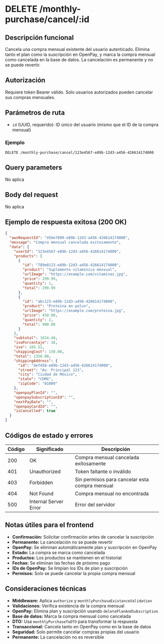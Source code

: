 # DELETE /monthly-purchase/cancel/:id

## Descripción funcional

Cancela una compra mensual existente del usuario autenticado. Elimina tanto el plan como la suscripción en OpenPay, y marca la compra mensual como cancelada en la base de datos. La cancelación es permanente y no se puede revertir.

## Autorización

Requiere token Bearer válido. Solo usuarios autorizados pueden cancelar sus compras mensuales.

## Parámetros de ruta

- `id` (UUID, requerido): ID único del usuario (mismo que el ID de la compra mensual)

### Ejemplo
```
DELETE /monthly-purchase/cancel/123e4567-e89b-12d3-a456-426614174000
```

## Query parameters

No aplica

## Body del request

No aplica

## Ejemplo de respuesta exitosa (200 OK)

```json
{
  "awsRequestId": "456e7890-e89b-12d3-a456-426614174000",
  "message": "Compra mensual cancelada exitosamente",
  "data": {
    "userId": "123e4567-e89b-12d3-a456-426614174000",
    "products": [
      {
        "id": "789e0123-e89b-12d3-a456-426614174000",
        "product": "Suplemento vitamínico mensual",
        "urlImage": "https://example.com/vitaminas.jpg",
        "price": 299.99,
        "quantity": 1,
        "total": 299.99
      },
      {
        "id": "abc123-e89b-12d3-a456-426614174000",
        "product": "Proteína en polvo",
        "urlImage": "https://example.com/proteina.jpg",
        "price": 450.00,
        "quantity": 2,
        "total": 900.00
      }
    ],
    "subtotal": 1034.48,
    "ivaPorcentaje": 16,
    "iva": 165.52,
    "shippingCost": 150.00,
    "total": 1350.00,
    "shippingAddress": {
      "id": "def456-e89b-12d3-a456-426614174000",
      "street": "Av. Principal 123",
      "city": "Ciudad de México",
      "state": "CDMX",
      "zipCode": "01000"
    },
    "openpayPlanId": "",
    "openpaySubscriptionId": "",
    "nextPayDate": "",
    "openpayCardId": "",
    "isCancelled": true
  }
}
```

## Códigos de estado y errores

| Código | Significado | Descripción |
|--------|-------------|-------------|
| 200 | OK | Compra mensual cancelada exitosamente |
| 401 | Unauthorized | Token faltante o inválido |
| 403 | Forbidden | Sin permisos para cancelar esta compra mensual |
| 404 | Not Found | Compra mensual no encontrada |
| 500 | Internal Server Error | Error del servidor |

## Notas útiles para el frontend

- **Confirmación:** Solicitar confirmación antes de cancelar la suscripción
- **Permanente:** La cancelación no se puede revertir
- **OpenPay:** Se eliminan automáticamente plan y suscripción en OpenPay
- **Estado:** La compra se marca como cancelada
- **Productos:** Los productos se mantienen en el historial
- **Fechas:** Se eliminan las fechas de próximo pago
- **IDs de OpenPay:** Se limpian los IDs de plan y suscripción
- **Permisos:** Solo se puede cancelar la propia compra mensual

## Consideraciones técnicas

- **Middleware:** Aplica `authorize` y `monthlyPurchaseExistanceValidation`
- **Validaciones:** Verifica existencia de la compra mensual
- **OpenPay:** Elimina plan y suscripción usando `deletePlanAndSubscription`
- **Base de datos:** Marca la compra mensual como cancelada
- **DTO:** Usa `monthlyPurchaseToDTO` para transformar la respuesta
- **Transaccional:** Cancela tanto en OpenPay como en la base de datos
- **Seguridad:** Solo permite cancelar compras propias del usuario
- **Permanente:** La cancelación no es reversible
